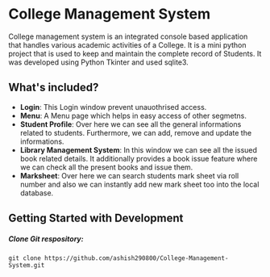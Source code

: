 # College Management System
College management system is an integrated console based application that handles various academic activities of a College. It is a mini python project that is used to keep and maintain the complete record of Students. It was developed using Python Tkinter and used sqlite3.


## What's included?

- __Login__: This Login window prevent unauothrised access.
- __Menu__: A Menu page which helps in easy access of other segmetns.
- __Student Profile__: Over here we can see all the general informations related to students. Furthermore, we can add, remove and update the informations.
- __Library Management System__: In this window we can see all the issued book related details. It additionally provides a book issue feature where we can check all the present books and issue them.
- __Marksheet__: Over here we can search students mark sheet via roll number and also we can instantly add new mark sheet too into the local database.


## Getting Started with Development


##### Clone Git respository:
```
git clone https://github.com/ashish290800/College-Management-System.git
```

